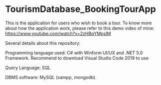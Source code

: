 # TourismDatabase_BookingTourApp
This is the application for users who wish to book a tour.
To know more about how the application work, please refer to this demo video of mine:
https://www.youtube.com/watch?v=2zHBqYMpsIM

Several details about this repository:

Programming language used: C# with Winform UI/UX and .NET 5.0 Framework. Recommend to download Visual Studio Code 2019 to use

Query Language: SQL

DBMS software: MySQL (xampp, mongodb).


